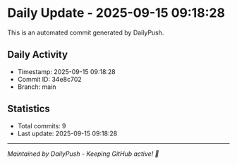 # Daily Update - 2025-09-15 09:18:28

This is an automated commit generated by DailyPush.

## Daily Activity
- Timestamp: 2025-09-15 09:18:28
- Commit ID: 34e8c702
- Branch: main

## Statistics
- Total commits: 9
- Last update: 2025-09-15 09:18:28

---
*Maintained by DailyPush - Keeping GitHub active! 🚀*
